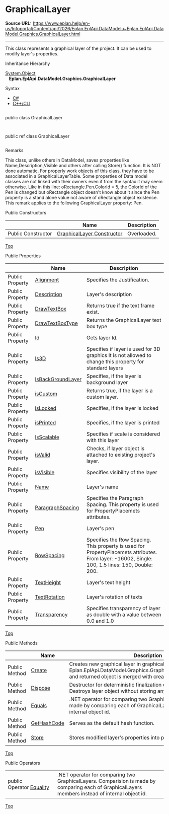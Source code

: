 # GraphicalLayer

**Source URL:** https://www.eplan.help/en-us/Infoportal/Content/api/2026/Eplan.EplApi.DataModelu~Eplan.EplApi.DataModel.Graphics.GraphicalLayer.html

---

This class represents a graphical layer of the project. It can be used to modify layer's properties.

Inheritance Hierarchy

[System.Object](#)  
   **Eplan.EplApi.DataModel.Graphics.GraphicalLayer**

Syntax

- [C#](#i-syntax-CS)
- [C++/CLI](#i-syntax-CPP2005)

```
```
public class GraphicalLayer
```
```

```
```
public ref class GraphicalLayer
```
```

Remarks

This class, unlike others in DataModel, saves properties like Name,Description,Visible and others after calling Store() function. It is NOT done automatic. For properly work objects of this class, they have to be associated in a GraphicalLayerTable. Some properties of Data model classes are not linked with their owners even if from the syntax it may seem otherwise. Like in this line: oRectangle.Pen.ColorId = 5, the ColorId of the Pen is changed but oRectangle object doesn't know about it since the Pen property is a stand alone value not aware of oRectangle object existence. This remark applies to the following GraphicalLayer property: Pen.



Public Constructors

|  | Name | Description |
| --- | --- | --- |
| Public Constructor | [GraphicalLayer Constructor](Eplan.EplApi.DataModelu~Eplan.EplApi.DataModel.Graphics.GraphicalLayer~_ctor.html) | Overloaded. |

[Top](#top)



Public Properties

|  | Name | Description |
| --- | --- | --- |
| Public Property | [Alignment](Eplan.EplApi.DataModelu~Eplan.EplApi.DataModel.Graphics.GraphicalLayer~Alignment.html) | Specifies the Justification. |
| Public Property | [Description](Eplan.EplApi.DataModelu~Eplan.EplApi.DataModel.Graphics.GraphicalLayer~Description.html) | Layer's description |
| Public Property | [DrawTextBox](Eplan.EplApi.DataModelu~Eplan.EplApi.DataModel.Graphics.GraphicalLayer~DrawTextBox.html) | Returns true if the text frame exist. |
| Public Property | [DrawTextBoxType](Eplan.EplApi.DataModelu~Eplan.EplApi.DataModel.Graphics.GraphicalLayer~DrawTextBoxType.html) | Returns the GraphicalLayer text box type |
| Public Property | [Id](Eplan.EplApi.DataModelu~Eplan.EplApi.DataModel.Graphics.GraphicalLayer~Id.html) | Gets layer Id. |
| Public Property | [Is3D](Eplan.EplApi.DataModelu~Eplan.EplApi.DataModel.Graphics.GraphicalLayer~Is3D.html) | Specifies if layer is used for 3D graphics It is not allowed to change this property for standard layers |
| Public Property | [IsBackGroundLayer](Eplan.EplApi.DataModelu~Eplan.EplApi.DataModel.Graphics.GraphicalLayer~IsBackGroundLayer.html) | Specifies, if the layer is background layer |
| Public Property | [isCustom](Eplan.EplApi.DataModelu~Eplan.EplApi.DataModel.Graphics.GraphicalLayer~isCustom.html) | Returns true, if the layer is a custom layer. |
| Public Property | [isLocked](Eplan.EplApi.DataModelu~Eplan.EplApi.DataModel.Graphics.GraphicalLayer~isLocked.html) | Specifies, if the layer is locked |
| Public Property | [isPrinted](Eplan.EplApi.DataModelu~Eplan.EplApi.DataModel.Graphics.GraphicalLayer~isPrinted.html) | Specifies, if the layer is printed |
| Public Property | [IsScalable](Eplan.EplApi.DataModelu~Eplan.EplApi.DataModel.Graphics.GraphicalLayer~IsScalable.html) | Specifies if scale is considered with this layer |
| Public Property | [isValid](Eplan.EplApi.DataModelu~Eplan.EplApi.DataModel.Graphics.GraphicalLayer~isValid.html) | Checks, if layer object is attached to existing project's layer. |
| Public Property | [isVisible](Eplan.EplApi.DataModelu~Eplan.EplApi.DataModel.Graphics.GraphicalLayer~isVisible.html) | Specifies visibility of the layer |
| Public Property | [Name](Eplan.EplApi.DataModelu~Eplan.EplApi.DataModel.Graphics.GraphicalLayer~Name.html) | Layer's name |
| Public Property | [ParagraphSpacing](Eplan.EplApi.DataModelu~Eplan.EplApi.DataModel.Graphics.GraphicalLayer~ParagraphSpacing.html) | Specifies the Paragraph Spacing. This property is used for PropertyPlacemets attributes. |
| Public Property | [Pen](Eplan.EplApi.DataModelu~Eplan.EplApi.DataModel.Graphics.GraphicalLayer~Pen.html) | Layer's pen |
| Public Property | [RowSpacing](Eplan.EplApi.DataModelu~Eplan.EplApi.DataModel.Graphics.GraphicalLayer~RowSpacing.html) | Specifies the Row Spacing. This property is used for PropertyPlacemets attributes. From layer: -16002, Single: 100, 1.5 lines: 150, Double: 200. |
| Public Property | [TextHeight](Eplan.EplApi.DataModelu~Eplan.EplApi.DataModel.Graphics.GraphicalLayer~TextHeight.html) | Layer's text height |
| Public Property | [TextRotation](Eplan.EplApi.DataModelu~Eplan.EplApi.DataModel.Graphics.GraphicalLayer~TextRotation.html) | Layer's rotation of texts |
| Public Property | [Transparency](Eplan.EplApi.DataModelu~Eplan.EplApi.DataModel.Graphics.GraphicalLayer~Transparency.html) | Specifies transparency of layer as double with a value between 0.0 and 1.0 |

[Top](#top)

Public Methods

|  | Name | Description |
| --- | --- | --- |
| Public Method | [Create](Eplan.EplApi.DataModelu~Eplan.EplApi.DataModel.Graphics.GraphicalLayer~Create.html) | Creates new graphical layer in graphical table. This function calls Eplan.EplApi.DataModel.Graphics.GraphicalLayerTable.AddLayer() and returned object is merged with created object. |
| Public Method | [Dispose](Eplan.EplApi.DataModelu~Eplan.EplApi.DataModel.Graphics.GraphicalLayer~Dispose().html) | Destructor for deterministic finalization of GraphicalLayer object. Destroys layer object without storing any changes into project. |
| Public Method | [Equals](Eplan.EplApi.DataModelu~Eplan.EplApi.DataModel.Graphics.GraphicalLayer~Equals.html) | .NET operator for comparing two GraphicalLayers. Comparison is made by comparing each of GraphicalLayers members instead of internal object id. |
| Public Method | [GetHashCode](Eplan.EplApi.DataModelu~Eplan.EplApi.DataModel.Graphics.GraphicalLayer~GetHashCode.html) | Serves as the default hash function. |
| Public Method | [Store](Eplan.EplApi.DataModelu~Eplan.EplApi.DataModel.Graphics.GraphicalLayer~Store.html) | Stores modified layer's properties into project. |

[Top](#top)



Public Operators

|  |  |
| --- | --- |
| public Operator [Equality](Eplan.EplApi.DataModelu~Eplan.EplApi.DataModel.Graphics.GraphicalLayer~op_Equality.html) | .NET operator for comparing two GraphicalLayers. Comparision is made by comparing each of GraphicalLayers members instead of internal object id. |

[Top](#top)
